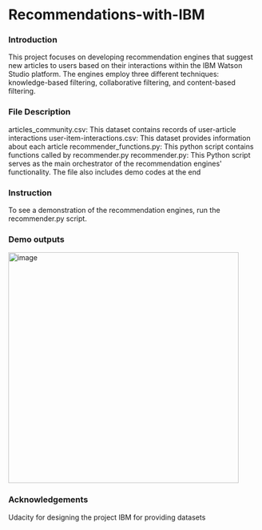 # Recommendations-with-IBM

### Introduction
This project focuses on developing recommendation engines that suggest new articles to users based on their interactions within the IBM Watson Studio platform. The engines employ three different techniques: knowledge-based filtering, collaborative filtering, and content-based filtering.

### File Description
articles_community.csv: This dataset contains records of user-article interactions
user-item-interactions.csv: This dataset provides information about each article
recommender_functions.py: This python script contains functions called by recommender.py
recommender.py: This Python script serves as the main orchestrator of the recommendation engines' functionality. The file also includes demo codes at the end

### Instruction
To see a demonstration of the recommendation engines, run the recommender.py script.

### Demo outputs
<img width="461" alt="image" src="https://user-images.githubusercontent.com/58591088/236761322-e0ae4b3d-ce78-4ae8-887b-59054466fb20.png">

### Acknowledgements
Udacity for designing the project
IBM for providing datasets
